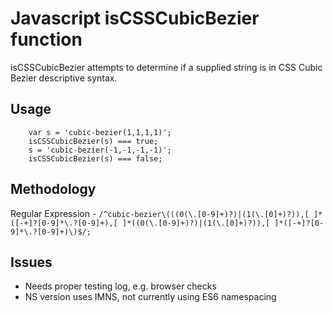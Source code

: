 # Javascript isCSSCubicBezier function
isCSSCubicBezier attempts to determine if a supplied string is in CSS Cubic Bezier descriptive syntax.
## Usage
```
    var s = 'cubic-bezier(1,1,1,1)';
    isCSSCubicBezier(s) === true;
    s = 'cubic-bezier(-1,-1,-1,-1)';
    isCSSCubicBezier(s) === false;
```

## Methodology

Regular Expression - `/^cubic-bezier\(((0(\.[0-9]+)?)|(1(\.[0]+)?)),[ ]*([-+]?[0-9]*\.?[0-9]+),[ ]*((0(\.[0-9]+)?)|(1(\.[0]+)?)),[ ]*([-+]?[0-9]*\.?[0-9]+)\)$/;`

## Issues

* Needs proper testing log, e.g. browser checks
* NS version uses IMNS, not currently using ES6 namespacing
